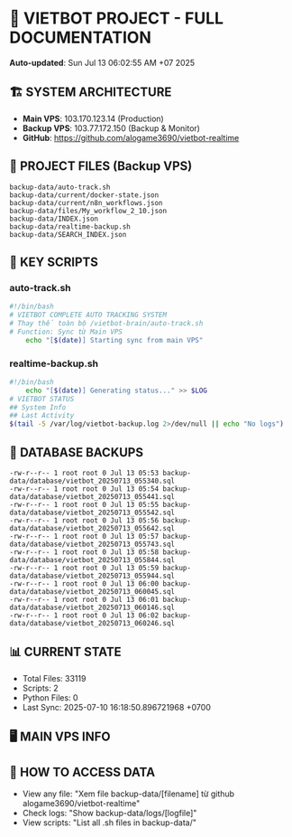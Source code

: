 # 🤖 VIETBOT PROJECT - FULL DOCUMENTATION
**Auto-updated**: Sun Jul 13 06:02:55 AM +07 2025

## 🏗️ SYSTEM ARCHITECTURE
- **Main VPS**: 103.170.123.14 (Production)
- **Backup VPS**: 103.77.172.150 (Backup & Monitor)
- **GitHub**: https://github.com/alogame3690/vietbot-realtime

## 📁 PROJECT FILES (Backup VPS)
```
backup-data/auto-track.sh
backup-data/current/docker-state.json
backup-data/current/n8n_workflows.json
backup-data/files/My_workflow_2_10.json
backup-data/INDEX.json
backup-data/realtime-backup.sh
backup-data/SEARCH_INDEX.json
```

## 🔧 KEY SCRIPTS
### auto-track.sh
```bash
#!/bin/bash
# VIETBOT COMPLETE AUTO TRACKING SYSTEM
# Thay thế toàn bộ /vietbot-brain/auto-track.sh
# Function: Sync từ Main VPS
    echo "[$(date)] Starting sync from main VPS"
```
### realtime-backup.sh
```bash
#!/bin/bash
    echo "[$(date)] Generating status..." >> $LOG
# VIETBOT STATUS
## System Info
## Last Activity
$(tail -5 /var/log/vietbot-backup.log 2>/dev/null || echo "No logs")
```

## 💾 DATABASE BACKUPS
```
-rw-r--r-- 1 root root 0 Jul 13 05:53 backup-data/database/vietbot_20250713_055340.sql
-rw-r--r-- 1 root root 0 Jul 13 05:54 backup-data/database/vietbot_20250713_055441.sql
-rw-r--r-- 1 root root 0 Jul 13 05:55 backup-data/database/vietbot_20250713_055542.sql
-rw-r--r-- 1 root root 0 Jul 13 05:56 backup-data/database/vietbot_20250713_055642.sql
-rw-r--r-- 1 root root 0 Jul 13 05:57 backup-data/database/vietbot_20250713_055743.sql
-rw-r--r-- 1 root root 0 Jul 13 05:58 backup-data/database/vietbot_20250713_055844.sql
-rw-r--r-- 1 root root 0 Jul 13 05:59 backup-data/database/vietbot_20250713_055944.sql
-rw-r--r-- 1 root root 0 Jul 13 06:00 backup-data/database/vietbot_20250713_060045.sql
-rw-r--r-- 1 root root 0 Jul 13 06:01 backup-data/database/vietbot_20250713_060146.sql
-rw-r--r-- 1 root root 0 Jul 13 06:02 backup-data/database/vietbot_20250713_060246.sql
```

## 📊 CURRENT STATE
- Total Files: 33119
- Scripts: 2
- Python Files: 0
- Last Sync: 2025-07-10 16:18:50.896721968 +0700

## 🖥️ MAIN VPS INFO


## 🚨 HOW TO ACCESS DATA
- View any file: "Xem file backup-data/[filename] từ github alogame3690/vietbot-realtime"
- Check logs: "Show backup-data/logs/[logfile]"
- View scripts: "List all .sh files in backup-data/"
